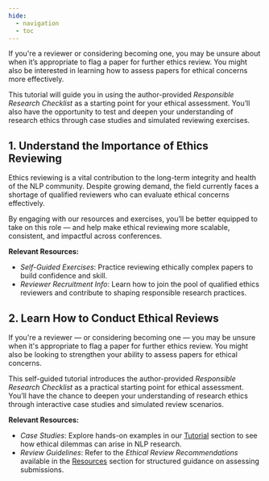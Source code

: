 ```yaml
---
hide:
  - navigation
  - toc
---
```

If you're a reviewer or considering becoming one, you may be unsure about when it’s appropriate to flag a paper for further ethics review. You might also be interested in learning how to assess papers for ethical concerns more effectively.

This tutorial will guide you in using the author-provided *Responsible Research Checklist* as a starting point for your ethical assessment. You’ll also have the opportunity to test and deepen your understanding of research ethics through case studies and simulated reviewing exercises.

## 1. Understand the Importance of Ethics Reviewing

Ethics reviewing is a vital contribution to the long-term integrity and health of the NLP community. Despite growing demand, the field currently faces a shortage of qualified reviewers who can evaluate ethical concerns effectively.

By engaging with our resources and exercises, you’ll be better equipped to take on this role — and help make ethical reviewing more scalable, consistent, and impactful across conferences.

**Relevant Resources:**

* *Self-Guided Exercises*: Practice reviewing ethically complex papers to build confidence and skill.
* *Reviewer Recruitment Info*: Learn how to join the pool of qualified ethics reviewers and contribute to shaping responsible research practices.

## 2. Learn How to Conduct Ethical Reviews

If you're a reviewer — or considering becoming one — you may be unsure when it's appropriate to flag a paper for further ethics review. You might also be looking to strengthen your ability to assess papers for ethical concerns.

This self-guided tutorial introduces the author-provided *Responsible Research Checklist* as a practical starting point for ethical assessment. You’ll have the chance to deepen your understanding of research ethics through interactive case studies and simulated review scenarios.

**Relevant Resources:**

* *Case Studies*: Explore hands-on examples in our [Tutorial](https://ethics.aclweb.org/tutorials/) section to see how ethical dilemmas can arise in NLP research.
* *Review Guidelines*: Refer to the *Ethical Review Recommendations* available in the [Resources](https://ethics.aclweb.org/resources/) section for structured guidance on assessing submissions.


